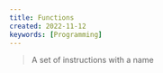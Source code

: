 ```yaml
---
title: Functions
created: 2022-11-12
keywords: [Programming]
---
```


> A set of instructions with a name
